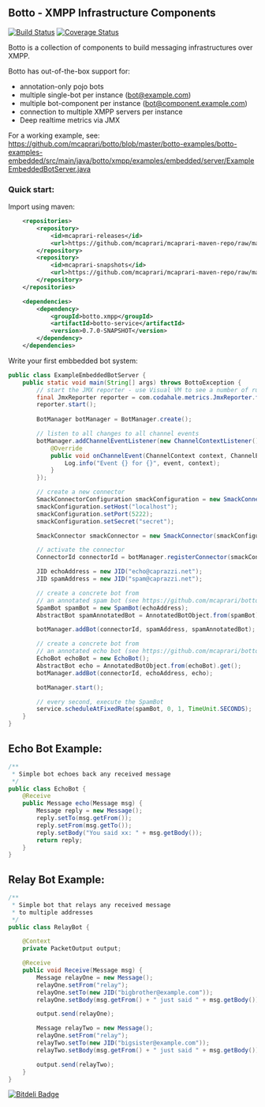 ## Botto - XMPP Infrastructure Components

[![Build Status](https://travis-ci.org/mcaprari/botto.png?branches=snapshot)](https://travis-ci.org/mcaprari/botto)
[![Coverage Status](https://coveralls.io/repos/mcaprari/botto/badge.png?branch=snapshot)](https://coveralls.io/r/mcaprari/botto?branch=snapshot)


Botto is a collection of components to build messaging infrastructures over XMPP.

Botto has out-of-the-box support for:
* annotation-only pojo bots
* multiple single-bot per instance (bot@example.com)
* multiple bot-component per instance (bot@component.example.com)
* connection to multiple XMPP servers per instance
* Deep realtime metrics via JMX

For a working example, see: https://github.com/mcaprari/botto/blob/master/botto-examples/botto-examples-embedded/src/main/java/botto/xmpp/examples/embedded/server/ExampleEmbeddedBotServer.java

### Quick start:

Import using maven:

```xml
    <repositories>
        <repository>
            <id>mcaprari-releases</id>
            <url>https://github.com/mcaprari/mcaprari-maven-repo/raw/master/releases</url>
        </repository>
        <repository>
            <id>mcaprari-snapshots</id>
            <url>https://github.com/mcaprari/mcaprari-maven-repo/raw/master/snapshots</url>
        </repository>
    </repositories>

    <dependencies>
        <dependency>
            <groupId>botto.xmpp</groupId>
            <artifactId>botto-service</artifactId>
            <version>0.7.0-SNAPSHOT</version>
        </dependency>
    </dependencies>
```

Write your first embbedded bot system:

```java
public class ExampleEmbeddedBotServer {    
    public static void main(String[] args) throws BottoException {
        // start the JMX reporter - use Visual VM to see a number of runtime metrics
        final JmxReporter reporter = com.codahale.metrics.JmxReporter.forRegistry(Meters.Metrics).build();
        reporter.start();
            
        BotManager botManager = BotManager.create();

        // listen to all changes to all channel events
        botManager.addChannelEventListener(new ChannelContextListener() {
            @Override
            public void onChannelEvent(ChannelContext context, ChannelEvent event) {
                Log.info("Event {} for {}", event, context);
            }
        });       

        // create a new connector
        SmackConnectorConfiguration smackConfiguration = new SmackConnectorConfiguration();
        smackConfiguration.setHost("localhost");
        smackConfiguration.setPort(5222);
        smackConfiguration.setSecret("secret");

        SmackConnector smackConnector = new SmackConnector(smackConfiguration);

        // activate the connector
        ConnectorId connectorId = botManager.registerConnector(smackConnector);

        JID echoAddress = new JID("echo@caprazzi.net");
        JID spamAddress = new JID("spam@caprazzi.net");

        // create a concrete bot from
        // an annotated spam bot (see https://github.com/mcaprari/botto/blob/master/botto-examples/botto-examples-bots/src/main/java/botto/xmpp/examples/bots/SpamBot.java)
        SpamBot spamBot = new SpamBot(echoAddress);
        AbstractBot spamAnnotatedBot = AnnotatedBotObject.from(spamBot).get();

        botManager.addBot(connectorId, spamAddress, spamAnnotatedBot);

        // create a concrete bot from
        // an annotated echo bot (see https://github.com/mcaprari/botto/blob/master/botto-examples/botto-examples-bots/src/main/java/botto/xmpp/examples/bots/EchoBot.java)
        EchoBot echoBot = new EchoBot();
        AbstractBot echo = AnnotatedBotObject.from(echoBot).get();
        botManager.addBot(connectorId, echoAddress, echo);

        botManager.start();

        // every second, execute the SpamBot
        service.scheduleAtFixedRate(spamBot, 0, 1, TimeUnit.SECONDS);
    }
}
```

## Echo Bot Example:

```java
/**
 * Simple bot echoes back any received message
 */
public class EchoBot {
    @Receive
    public Message echo(Message msg) {
        Message reply = new Message();
        reply.setTo(msg.getFrom());
        reply.setFrom(msg.getTo());
        reply.setBody("You said xx: " + msg.getBody());
        return reply;
    }
}
```

## Relay Bot Example:

```java
/**
 * Simple bot that relays any received message
 * to multiple addresses
 */
public class RelayBot {

    @Context
    private PacketOutput output;

    @Receive
    public void Receive(Message msg) {
        Message relayOne = new Message();
        relayOne.setFrom("relay");
        relayOne.setTo(new JID("bigbrother@example.com"));
        relayOne.setBody(msg.getFrom() + " just said " + msg.getBody());

        output.send(relayOne);

        Message relayTwo = new Message();
        relayOne.setFrom("relay");
        relayTwo.setTo(new JID("bigsister@example.com"));
        relayTwo.setBody(msg.getFrom() + " just said " + msg.getBody());

        output.send(relayTwo);
    }
}
```







[![Bitdeli Badge](https://d2weczhvl823v0.cloudfront.net/mcaprari/botto/trend.png)](https://bitdeli.com/free "Bitdeli Badge")

